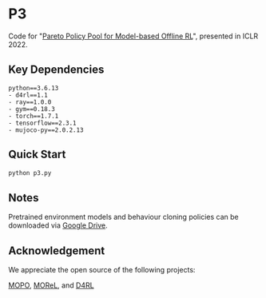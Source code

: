# P3
Code for "[Pareto Policy Pool for Model-based Offline RL](https://openreview.net/forum?id=OqcZu8JIIzS)", presented in ICLR 2022.

## Key Dependencies
```console
python==3.6.13
- d4rl==1.1
- ray==1.0.0
- gym==0.18.3
- torch==1.7.1
- tensorflow==2.3.1
- mujoco-py==2.0.2.13
```

## Quick Start
```python
python p3.py
```

## Notes
Pretrained environment models and behaviour cloning policies can be downloaded via [Google Drive](https://drive.google.com/file/d/1FMEKlmO8rGYS8-qsKHzOAsL4bsz-Os_j/view?usp=share_link).

## Acknowledgement
We appreciate the open source of the following projects:

[MOPO](https://github.com/tianheyu927/mopo), [MOReL](https://github.com/aravindr93/mjrl/tree/v2/projects/morel), and [D4RL](https://github.com/Farama-Foundation/D4RL)
